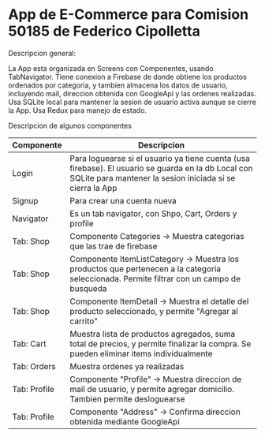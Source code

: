 
# App de E-Commerce para Comision 50185 de Federico Cipolletta

Descripcion general: 

La App esta organizada en Screens con Componentes, usando TabNavigator. Tiene conexion a Firebase de donde obtiene los productos ordenados por categoria, y tambien almacena los datos de usuario, incluyendo mail, direccion obtenida con GoogleApi y las ordenes realizadas. Usa SQLite local para mantener la sesion de usuario activa aunque se cierre la App. Usa Redux para manejo de estado.


Descripcion de algunos componentes

| Componente | Descripcion |
| ----------- | ----------- |
| Login | Para loguearse si el usuario ya tiene cuenta (usa firebase). El usuario se guarda en la db Local con SQLite para mantener la sesion iniciada si se cierra la App |
| Signup | Para crear una cuenta nueva|
| Navigator | Es un tab navigator, con Shpo, Cart, Orders y profile |
| Tab: Shop | Componente Categories -> Muestra categorias que las trae de firebase |
| Tab: Shop | Componente ItemListCategory -> Muestra los productos que pertenecen a la categoria seleccionada. Permite filtrar con un campo de busqueda |
| Tab: Shop | Componente ItemDetail -> Muestra el detalle del producto seleccionado, y permite "Agregar al carrito" |
| Tab: Cart | Muestra lista de productos agregados, suma total de precios, y permite finalizar la compra. Se pueden eliminar items individualmente |
| Tab: Orders | Muestra ordenes ya realizadas |
| Tab: Profile | Componente "Profile" -> Muestra direccion de mail de usuario, y permite agregar domicilio. Tambien permite desloguearse  |
| Tab: Profile | Componente "Address" -> Confirma direccion obtenida mediante GoogleApi  |




